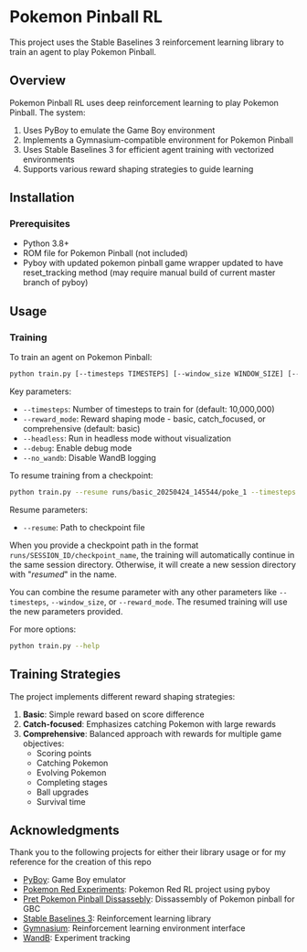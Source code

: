 # Pokemon Pinball RL

This project uses the Stable Baselines 3 reinforcement learning library to train an agent to play Pokemon Pinball.

## Overview

Pokemon Pinball RL uses deep reinforcement learning to play Pokemon Pinball. The system:

1. Uses PyBoy to emulate the Game Boy environment
2. Implements a Gymnasium-compatible environment for Pokemon Pinball
3. Uses Stable Baselines 3 for efficient agent training with vectorized environments
4. Supports various reward shaping strategies to guide learning

## Installation

### Prerequisites

- Python 3.8+
- ROM file for Pokemon Pinball (not included)
- Pyboy with updated pokemon pinball game wrapper updated to have reset_tracking method (may require manual build of current master branch of pyboy)

## Usage

### Training

To train an agent on Pokemon Pinball:

```bash
python train.py [--timesteps TIMESTEPS] [--window_size WINDOW_SIZE] [--reward_mode REWARD_MODE]
```

Key parameters:
- `--timesteps`: Number of timesteps to train for (default: 10,000,000)
- `--reward_mode`: Reward shaping mode - basic, catch_focused, or comprehensive (default: basic)
- `--headless`: Run in headless mode without visualization
- `--debug`: Enable debug mode
- `--no_wandb`: Disable WandB logging

To resume training from a checkpoint:
```bash
python train.py --resume runs/basic_20250424_145544/poke_1 --timesteps 5000000
```

Resume parameters:
- `--resume`: Path to checkpoint file 

When you provide a checkpoint path in the format `runs/SESSION_ID/checkpoint_name`, the training will automatically continue in the same session directory. Otherwise, it will create a new session directory with "_resumed_" in the name.

You can combine the resume parameter with any other parameters like `--timesteps`, `--window_size`, or `--reward_mode`. The resumed training will use the new parameters provided.

For more options:
```bash
python train.py --help
```

## Training Strategies

The project implements different reward shaping strategies:

1. **Basic**: Simple reward based on score difference
2. **Catch-focused**: Emphasizes catching Pokemon with large rewards
3. **Comprehensive**: Balanced approach with rewards for multiple game objectives:
   - Scoring points
   - Catching Pokemon
   - Evolving Pokemon
   - Completing stages
   - Ball upgrades
   - Survival time

## Acknowledgments

Thank you to the following projects for either their library usage or for my reference for the creation of this repo

- [PyBoy](https://github.com/Baekalfen/PyBoy): Game Boy emulator
- [Pokemon Red Experiments](https://github.com/PWhiddy/PokemonRedExperiments): Pokemon Red RL project using pyboy
- [Pret Pokemon Pinball Dissassebly](https://github.com/pret/pokepinball): Dissassembly of Pokemon pinball for GBC
- [Stable Baselines 3](https://github.com/DLR-RM/stable-baselines3): Reinforcement learning library
- [Gymnasium](https://gymnasium.farama.org/): Reinforcement learning environment interface
- [WandB](https://wandb.ai/): Experiment tracking